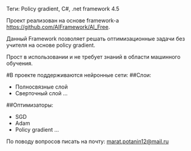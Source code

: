 Теги: Policy gradient, C#, .net framework 4.5

Проект реализован на основе framework-а https://github.com/AIFramework/AI_Free.

Данный Framework позволяет решать оптимизационные задачи без учителя на основе policy gradient.

Прост в использовании и не требует знаний в области машинного обучения.

#В проекте поддерживаются нейронные сети:
 ##Слои:
  - Полносвязные слой
  - Сверточный слой
  ...
 
##Оптимизаторы:
  - SGD
  - Adam
  - Policy gradient
  ...

По поводу вопросов писать на почту: marat.potanin12@mail.ru
